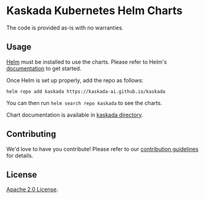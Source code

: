 # Kaskada Kubernetes Helm Charts

The code is provided as-is with no warranties.

## Usage

[Helm](https://helm.sh) must be installed to use the charts.
Please refer to Helm's [documentation](https://helm.sh/docs/) to get started.

Once Helm is set up properly, add the repo as follows:

```console
helm repo add kaskada https://kaskada-ai.github.io/kaskada
```

You can then run `helm search repo kaskada` to see the charts.

<!-- Keep full URL links to repo files because this README syncs from main to gh-pages.  -->
Chart documentation is available in [kaskada directory](https://github.com/kaskada-ai/kaskada/blob/main/charts/README.md).

## Contributing

<!-- Keep full URL links to repo files because this README syncs from main to gh-pages.  -->
We'd love to have you contribute! Please refer to our [contribution guidelines](https://github.com/kaskada-ai/kaskada/blob/main/CONTRIBUTING.md) for details.

## License

<!-- Keep full URL links to repo files because this README syncs from main to gh-pages.  -->
[Apache 2.0 License](https://github.com/kaskada-ai/kaskada/blob/main/LICENSE).
